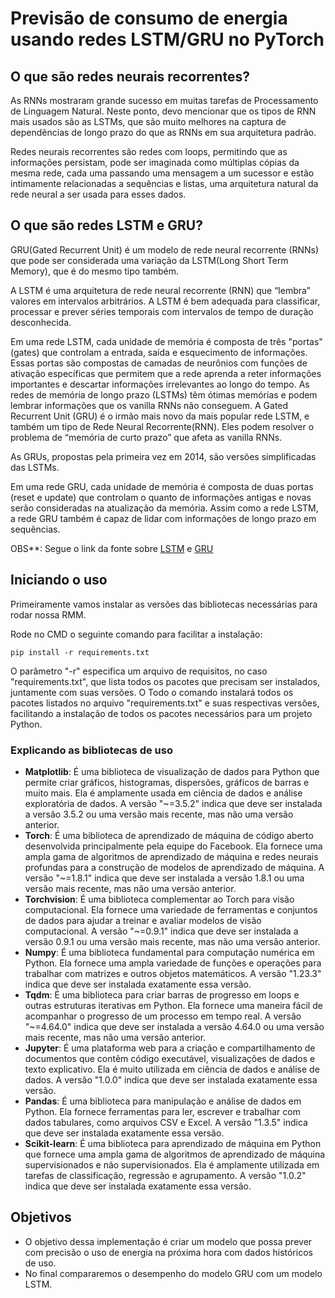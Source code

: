 # Previsão de consumo de energia usando redes LSTM/GRU no PyTorch

## O que são redes neurais recorrentes?

As RNNs mostraram grande sucesso em muitas tarefas de Processamento de Linguagem Natural. Neste ponto, devo mencionar que os tipos de RNN mais usados são as LSTMs, que são muito melhores na captura de dependências de longo prazo do que as RNNs em sua arquitetura padrão.

Redes neurais recorrentes são redes com loops, permitindo que as informações persistam, pode ser imaginada como múltiplas cópias da mesma rede, cada uma passando uma mensagem a um sucessor e estão intimamente relacionadas a sequências e listas, uma arquitetura natural da rede neural a ser usada para esses dados.

## O que são redes LSTM e GRU?

GRU(Gated Recurrent Unit) é um modelo de rede neural recorrente (RNNs) que pode ser considerada uma variação da LSTM(Long Short Term Memory), que é do mesmo tipo também.

A LSTM é uma arquitetura de rede neural recorrente (RNN) que “lembra” valores em intervalos arbitrários. A LSTM é bem adequada para classificar, processar e prever séries temporais com intervalos de tempo de duração desconhecida.

Em uma rede LSTM, cada unidade de memória é composta de três "portas"(gates) que controlam a entrada, saída e esquecimento de informações. Essas portas são compostas de camadas de neurônios com funções de ativação específicas que permitem que a rede aprenda a reter informações importantes e descartar informações irrelevantes ao longo do tempo.
As redes de memória de longo prazo (LSTMs) têm ótimas memórias e podem lembrar informações que os vanilla RNNs não conseguem.
A Gated Recurrent Unit (GRU) é o irmão mais novo da mais popular rede LSTM, e também um tipo de Rede Neural Recorrente(RNN). Eles podem resolver o problema de “memória de curto prazo” que afeta as vanilla RNNs.

As GRUs, propostas pela primeira vez em 2014, são versões simplificadas das LSTMs.

Em uma rede GRU, cada unidade de memória é composta de duas portas (reset e update) que controlam o quanto de informações antigas e novas serão consideradas na atualização da memória. Assim como a rede LSTM, a rede GRU também é capaz de lidar com informações de longo prazo em sequências.

OBS**: Segue o link da fonte sobre [LSTM](https://www.deeplearningbook.com.br/arquitetura-de-redes-neurais-long-short-term-memory/) e [GRU](https://www.deeplearningbook.com.br/arquitetura-de-redes-neurais-gated-recurrent-unit-gru/#:~:text=LSTM%20e%20GRU%20foram%20criadas,para%20manter%20ou%20jogar%20fora.)

## Iniciando o uso

Primeiramente vamos instalar as versões das bibliotecas necessárias para rodar nossa RMM.

Rode no CMD o seguinte comando para facilitar a instalação:
```
pip install -r requirements.txt
```
O parâmetro "-r" especifica um arquivo de requisitos, no caso "requirements.txt", que lista todos os pacotes que precisam ser instalados, juntamente com suas versões.
O Todo o comando  instalará todos os pacotes listados no arquivo "requirements.txt" e suas respectivas versões, facilitando a instalação de todos os pacotes necessários para um projeto Python.

### Explicando as bibliotecas de uso

 * **Matplotlib**: É uma biblioteca de visualização de dados para Python que permite criar gráficos, histogramas, dispersões, gráficos de barras e muito mais. Ela é amplamente usada em ciência de dados e análise exploratória de dados. A versão "~=3.5.2" indica que deve ser instalada a versão 3.5.2 ou uma versão mais recente, mas não uma versão anterior.
 * **Torch**: É uma biblioteca de aprendizado de máquina de código aberto desenvolvida principalmente pela equipe do Facebook. Ela fornece uma ampla gama de algoritmos de aprendizado de máquina e redes neurais profundas para a construção de modelos de aprendizado de máquina. A versão "~=1.8.1" indica que deve ser instalada a versão 1.8.1 ou uma versão mais recente, mas não uma versão anterior.
 * **Torchvision**: É uma biblioteca complementar ao Torch para visão computacional. Ela fornece uma variedade de ferramentas e conjuntos de dados para ajudar a treinar e avaliar modelos de visão computacional. A versão "~=0.9.1" indica que deve ser instalada a versão 0.9.1 ou uma versão mais recente, mas não uma versão anterior.
 * **Numpy**: É uma biblioteca fundamental para computação numérica em Python. Ela fornece uma ampla variedade de funções e operações para trabalhar com matrizes e outros objetos matemáticos. A versão "1.23.3" indica que deve ser instalada exatamente essa versão.
 * **Tqdm**: É uma biblioteca para criar barras de progresso em loops e outras estruturas iterativas em Python. Ela fornece uma maneira fácil de acompanhar o progresso de um processo em tempo real. A versão "~=4.64.0" indica que deve ser instalada a versão 4.64.0 ou uma versão mais recente, mas não uma versão anterior.
 * **Jupyter**: É uma plataforma web para a criação e compartilhamento de documentos que contêm código executável, visualizações de dados e texto explicativo. Ela é muito utilizada em ciência de dados e análise de dados. A versão "1.0.0" indica que deve ser instalada exatamente essa versão.
 * **Pandas**: É uma biblioteca para manipulação e análise de dados em Python. Ela fornece ferramentas para ler, escrever e trabalhar com dados tabulares, como arquivos CSV e Excel. A versão "1.3.5" indica que deve ser instalada exatamente essa versão.
 * **Scikit-learn**: É uma biblioteca para aprendizado de máquina em Python que fornece uma ampla gama de algoritmos de aprendizado de máquina supervisionados e não supervisionados. Ela é amplamente utilizada em tarefas de classificação, regressão e agrupamento. A versão "1.0.2" indica que deve ser instalada exatamente essa versão.

## Objetivos

 * O objetivo dessa implementação é criar um modelo que possa prever com precisão o uso de energia na próxima hora com dados históricos de uso.
 * No final compararemos o desempenho do modelo GRU com um modelo LSTM.
